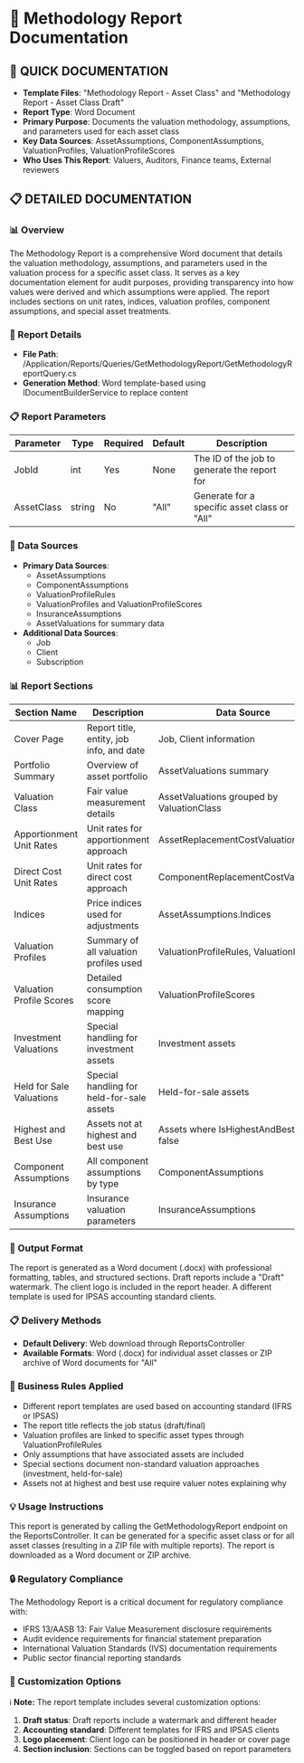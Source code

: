 # 📄 Methodology Report Documentation

## 📄 QUICK DOCUMENTATION
- **Template Files**: "Methodology Report - Asset Class" and "Methodology Report - Asset Class Draft"
- **Report Type**: Word Document
- **Primary Purpose**: Documents the valuation methodology, assumptions, and parameters used for each asset class
- **Key Data Sources**: AssetAssumptions, ComponentAssumptions, ValuationProfiles, ValuationProfileScores
- **Who Uses This Report**: Valuers, Auditors, Finance teams, External reviewers

## 📋 DETAILED DOCUMENTATION

### 📊 Overview
The Methodology Report is a comprehensive Word document that details the valuation methodology, assumptions, and parameters used in the valuation process for a specific asset class. It serves as a key documentation element for audit purposes, providing transparency into how values were derived and which assumptions were applied. The report includes sections on unit rates, indices, valuation profiles, component assumptions, and special asset treatments.

### 🔧 Report Details
- **File Path**: /Application/Reports/Queries/GetMethodologyReport/GetMethodologyReportQuery.cs
- **Generation Method**: Word template-based using IDocumentBuilderService to replace content

### 📋 Report Parameters
| Parameter | Type | Required | Default | Description |
|-----------|------|----------|---------|-------------|
| JobId | int | Yes | None | The ID of the job to generate the report for |
| AssetClass | string | No | "All" | Generate for a specific asset class or "All" |

### 🔗 Data Sources
- **Primary Data Sources**: 
  - AssetAssumptions
  - ComponentAssumptions
  - ValuationProfileRules
  - ValuationProfiles and ValuationProfileScores
  - InsuranceAssumptions
  - AssetValuations for summary data
- **Additional Data Sources**: 
  - Job
  - Client
  - Subscription

### 📊 Report Sections
| Section Name | Description | Data Source | 
|--------------|-------------|-------------|
| Cover Page | Report title, entity, job info, and date | Job, Client information |
| Portfolio Summary | Overview of asset portfolio | AssetValuations summary |
| Valuation Class | Fair value measurement details | AssetValuations grouped by ValuationClass |
| Apportionment Unit Rates | Unit rates for apportionment approach | AssetReplacementCostValuations |
| Direct Cost Unit Rates | Unit rates for direct cost approach | ComponentReplacementCostValuations |
| Indices | Price indices used for adjustments | AssetAssumptions.Indices |
| Valuation Profiles | Summary of all valuation profiles used | ValuationProfileRules, ValuationProfiles |
| Valuation Profile Scores | Detailed consumption score mapping | ValuationProfileScores |
| Investment Valuations | Special handling for investment assets | Investment assets |
| Held for Sale Valuations | Special handling for held-for-sale assets | Held-for-sale assets |
| Highest and Best Use | Assets not at highest and best use | Assets where IsHighestAndBestUse = false |
| Component Assumptions | All component assumptions by type | ComponentAssumptions |
| Insurance Assumptions | Insurance valuation parameters | InsuranceAssumptions |

### 📄 Output Format
The report is generated as a Word document (.docx) with professional formatting, tables, and structured sections. Draft reports include a "Draft" watermark. The client logo is included in the report header. A different template is used for IPSAS accounting standard clients.

### 📋 Delivery Methods
- **Default Delivery**: Web download through ReportsController
- **Available Formats**: Word (.docx) for individual asset classes or ZIP archive of Word documents for "All"

### 📝 Business Rules Applied
- Different report templates are used based on accounting standard (IFRS or IPSAS)
- The report title reflects the job status (draft/final)
- Valuation profiles are linked to specific asset types through ValuationProfileRules
- Only assumptions that have associated assets are included
- Special sections document non-standard valuation approaches (investment, held-for-sale)
- Assets not at highest and best use require valuer notes explaining why

### 💡 Usage Instructions
This report is generated by calling the GetMethodologyReport endpoint on the ReportsController. It can be generated for a specific asset class or for all asset classes (resulting in a ZIP file with multiple reports). The report is downloaded as a Word document or ZIP archive.

### 🔒 Regulatory Compliance
The Methodology Report is a critical document for regulatory compliance with:

- IFRS 13/AASB 13: Fair Value Measurement disclosure requirements
- Audit evidence requirements for financial statement preparation
- International Valuation Standards (IVS) documentation requirements
- Public sector financial reporting standards

### 📝 Customization Options
ℹ️ **Note:** The report template includes several customization options:

1. **Draft status**: Draft reports include a watermark and different header
2. **Accounting standard**: Different templates for IFRS and IPSAS clients
3. **Logo placement**: Client logo can be positioned in header or cover page
4. **Section inclusion**: Sections can be toggled based on report parameters